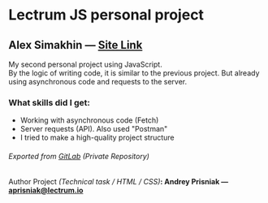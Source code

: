 # Lectrum JS personal project

## Alex Simakhin — <a href="https://alexsimakhin.github.io/JS-Project-2/">Site Link</a>

My second personal project using JavaScript. </br>
By the logic of writing code, it is similar to the previous project. But already using asynchronous code and requests to the server.

### What skills did I get:

* Working with asynchronous code (Fetch)
* Server requests (API). Also used "Postman"
* I tried to make a high-quality project structure


###### Exported from [GitLab](https://gitlab.com/AlexSimakhin) (Private Repository)

#### <span style="font-weight: normal">Author Project <i>(Technical task / HTML / CSS)</i></span>: Andrey Prisniak — aprisniak@lectrum.io
